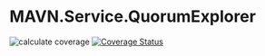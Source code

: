 # MAVN.Service.QuorumExplorer

![calculate coverage](https://github.com/OpenMAVN/MAVN.Service.QuorumExplorer/workflows/calculate%20coverage/badge.svg)
[![Coverage Status](https://coveralls.io/repos/github/OpenMAVN/MAVN.Service.QuorumExplorer/badge.svg?branch=master)](https://coveralls.io/github/OpenMAVN/MAVN.Service.QuorumExplorer?branch=master)
